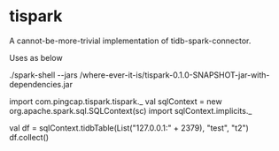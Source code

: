 # tispark
A cannot-be-more-trivial implementation of tidb-spark-connector.

Uses as below

./spark-shell --jars /where-ever-it-is/tispark-0.1.0-SNAPSHOT-jar-with-dependencies.jar

import com.pingcap.tispark.tispark._
val sqlContext = new org.apache.spark.sql.SQLContext(sc)
import sqlContext.implicits._

val df = sqlContext.tidbTable(List("127.0.0.1:" + 2379), "test", "t2")
df.collect()
